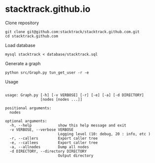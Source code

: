 stacktrack.github.io
=====================

Clone repository

```
git clone git@github.com:stacktrack/stacktrack.github.com.git
cd stacktrack.github.com
```

Load database 

```
mysql stacktrack < database/stacktrack.sql
```

Generate a graph
```
python src/Graph.py tun_get_user -r -e
```

Usage

```

usage: Graph.py [-h] [-v VERBOSE] [-r] [-e] [-a] [-d DIRECTORY]
                [nodes [nodes ...]]

positional arguments:
  nodes

optional arguments:
  -h, --help            show this help message and exit
  -v VERBOSE, --verbose VERBOSE
                        Logging level (10: debug, 20 : info, etc )
  -r, --callers         Export caller tree
  -e, --callees         Export caller tree
  -a, --allnodes        Dump all nodes
  -d DIRECTORY, --directory DIRECTORY
                        Output directory

```
